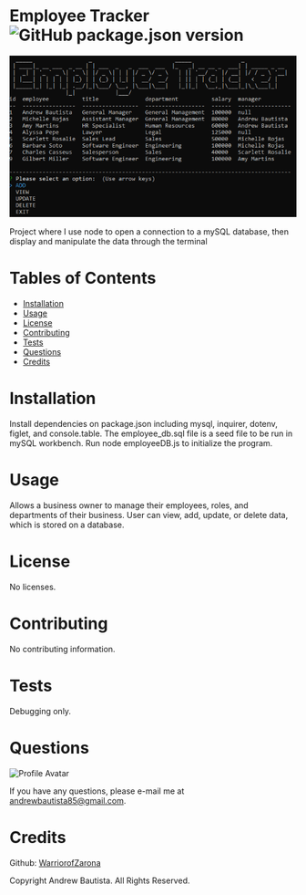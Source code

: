 
# Employee Tracker ![GitHub package.json version](https://img.shields.io/github/package-json/v/WarriorofZarona/Good-README-Generator)

![Employee Tracker](/Employee-Tracker.png)

Project where I use node to open a connection to a mySQL database, then display and manipulate the data through the terminal

# Tables of Contents
* [Installation](#installation)
* [Usage](#usage)
* [License](#license)
* [Contributing](#contributing)
* [Tests](#tests)
* [Questions](#questions)
* [Credits](#credits)

# Installation
Install dependencies on package.json including mysql, inquirer, dotenv, figlet, and console.table. The employee_db.sql file is a seed file to be run in mySQL workbench. Run node employeeDB.js to initialize the program.

# Usage
Allows a business owner to manage their employees, roles, and departments of their business. User can view, add, update, or delete data, which is stored on a database.

# License
No licenses.



# Contributing
No contributing information.

# Tests
Debugging only.

# Questions
![Profile Avatar](https://avatars0.githubusercontent.com/u/56315576?v=4)

If you have any questions, please e-mail me at andrewbautista85@gmail.com.


# Credits

Github: [WarriorofZarona](https://github.com/WarriorofZarona)


Copyright Andrew Bautista. All Rights Reserved.


